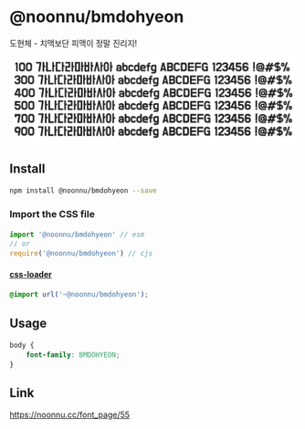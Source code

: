 # @noonnu/bmdohyeon

도현체 - 치맥보단 피맥이 정말 진리지!

![example](./example.png)

## Install

```bash
npm install @noonnu/bmdohyeon --save
```

### Import the CSS file

```js
import '@noonnu/bmdohyeon' // esm
// or
require('@noonnu/bmdohyeon') // cjs
```

#### [css-loader](https://github.com/webpack-contrib/css-loader)

```css
@import url('~@noonnu/bmdohyeon');
```

## Usage

```css
body {
    font-family: BMDOHYEON;
}
```

## Link

https://noonnu.cc/font_page/55
